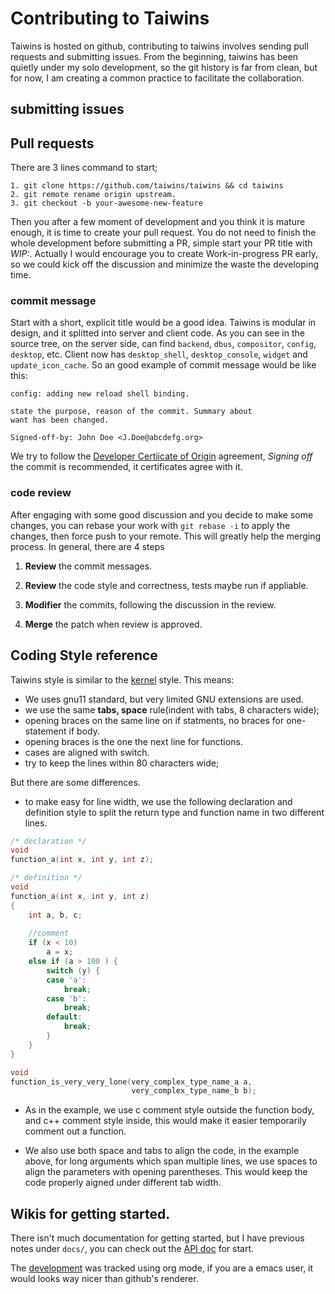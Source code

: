 # Contributing to Taiwins

Taiwins is hosted on github, contributing to taiwins involves sending pull
requests and submitting issues. From the beginning, taiwins has been quietly
under my solo development, so the git history is far from clean, but for now, I
am creating a common practice to facilitate the collaboration.

## submitting issues

## Pull requests

There are 3 lines command to start;

	1. git clone https://github.com/taiwins/taiwins && cd taiwins
	2. git remote rename origin upstream.
	3. git checkout -b your-awesome-new-feature
	
Then you after a few moment of development and you think it is mature enough,
it is time to create your pull request. You do not need to finish the whole
development before submitting a PR, simple start your PR title with
*WIP:*. Actually I would encourage you to create Work-in-progress PR early, so
we could kick off the discussion and minimize the waste the developing
time.

### commit message

Start with a short, explicit title would be a good idea. Taiwins is modular in
design, and it splitted into server and client code. As you can see in the
source tree, on the server side, can find `backend`, `dbus`, `compositor`,
`config`, `desktop`, etc. Client now has `desktop_shell`, `desktop_console`,
`widget` and `update_icon_cache`. So an good example of commit message would be
like this:
	
	config: adding new reload shell binding.
	
	state the purpose, reason of the commit. Summary about 
	want has been changed.
	
	Signed-off-by: John Doe <J.Doe@abcdefg.org>

We try to follow the [Developer Certiicate of
Origin](https://elinux.org/Developer_Certificate_Of_Origin) agreement, *Signing
off* the commit is recommended, it certificates agree with it.

### code review

After engaging with some good discussion and you decide to make some changes,
you can rebase your work with `git rebase -i` to apply the changes, then force
push to your remote. This will greatly help the merging process. In general,
there are 4 steps

1. **Review** the commit messages.

2. **Review** the code style and correctness, tests maybe run if appliable.

3. **Modifier** the commits, following the discussion in the review.

5. **Merge** the patch when review is approved.

## Coding Style reference

Taiwins style is similar to the
[kernel](https://www.kernel.org/doc/Documentation/process/coding-style.rst)
style. This means:

- We uses gnu11 standard, but very limited GNU extensions are used.
- we use the same **tabs, space** rule(indent with tabs, 8 characters wide);
- opening braces on the same line on if statments, no braces for one-statement
  if body.
- opening braces is the one the next line for functions.
- cases are aligned with switch.
- try to keep the lines within 80 characters wide;

But there are some differences.
- to make easy for line width, we use the following declaration and definition
  style to split the return type and function name in two different lines.

```c
/* declaration */
void
function_a(int x, int y, int z);

/* definition */
void
function_a(int x, int y, int z)
{
	int a, b, c;
	
	//comment
	if (x < 10)
		a = x;
	else if (a > 100 ) {
		switch (y) {
		case 'a':
			break;
		case 'b':
			break;
		default:
			break;
		}
	}
}

void
function_is_very_very_lone(very_complex_type_name_a a,
                           very_complex_type_name_b b);
```

- As in the example, we use c comment style outside the function body, and c++
  comment style inside, this would make it easier temporarily comment out a
  function.

- We also use both space and tabs to align the code, in the example above, for
  long arguments which span multiple lines, we use spaces to align the
  parameters with opening parentheses. This would keep the code properly aigned
  under different tab width.
  
## Wikis for getting started.

There isn't much documentation for getting started, but I have previous notes
under `docs/`, you can check out the [API doc](docs/api.md) for start.

The [development](docs/progress.md) was tracked using org mode, if you are a
emacs user, it would looks way nicer than github's renderer.

